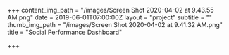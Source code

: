 +++
content_img_path = "/images/Screen Shot 2020-04-02 at 9.43.55 AM.png"
date = 2019-06-01T07:00:00Z
layout = "project"
subtitle = ""
thumb_img_path = "/images/Screen Shot 2020-04-02 at 9.41.32 AM.png"
title = "Social Performance Dashboard"

+++
